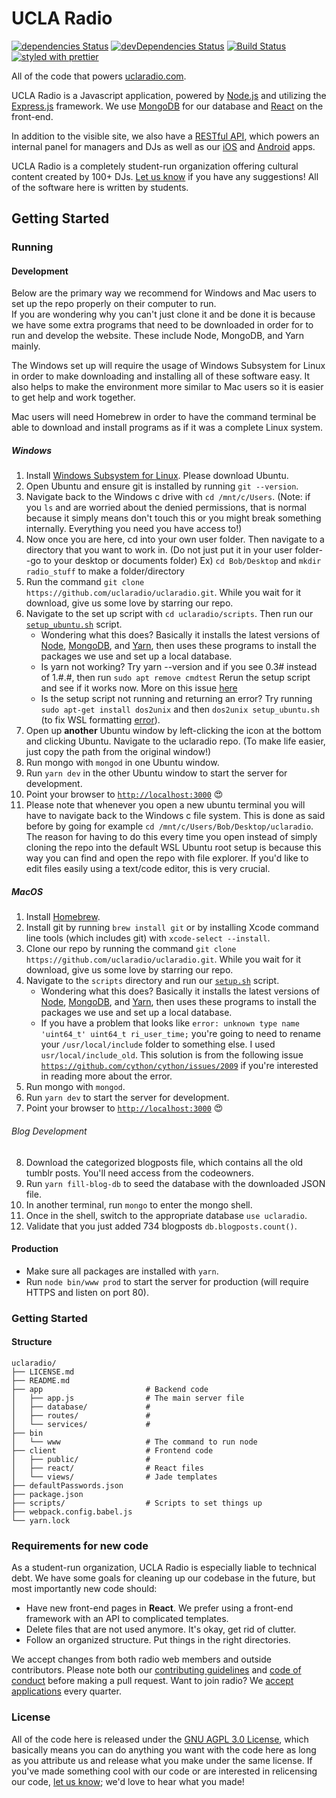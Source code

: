 # UCLA Radio

[![dependencies Status](https://david-dm.org/uclaradio/uclaradio/status.svg)](https://david-dm.org/uclaradio/uclaradio)
[![devDependencies Status](https://david-dm.org/uclaradio/uclaradio/dev-status.svg)](https://david-dm.org/uclaradio/uclaradio?type=dev)
[![Build Status](https://travis-ci.org/uclaradio/uclaradio.svg?branch=master)](https://travis-ci.org/uclaradio/uclaradio)
[![styled with prettier](https://img.shields.io/badge/styled_with-prettier-ff69b4.svg)](https://github.com/prettier/prettier)

All of the code that powers [uclaradio.com](https://uclaradio.com).

UCLA Radio is a Javascript application, powered by
[Node.js](https://nodejs.org/en/) and utilizing the
[Express.js](http://expressjs.com) framework. We use
[MongoDB](https://www.mongodb.com) for our database and
[React](https://facebook.github.io/react/) on the front-end.

In addition to the visible site, we also have a [RESTful
API](https://github.com/uclaradio/uclaradio/wiki/The-API), which powers an
internal panel for managers and DJs as well as our
[iOS](https://github.com/uclaradio/uclaradio-iOS) and
[Android](https://github.com/uclaradio/uclaradio-Android) apps.

UCLA Radio is a completely student-run organization offering cultural content
created by 100+ DJs. [Let us know](mailto:radio.web@media.ucla.edu) if you have
any suggestions! All of the software here is written by students.

## Getting Started

### Running

#### Development

Below are the primary way we recommend for Windows and Mac users to set up the repo properly on their computer to run.  
If you are wondering why you can't just clone it and be done it is because we have some extra programs that need to be
downloaded in order for to run and develop the website. These include Node, MongoDB, and Yarn mainly.

The Windows set up will require the usage of Windows Subsystem for Linux in order to make downloading and installing
all of these software easy. It also helps to make the environment more similar to Mac users so it is easier to get help
and work together.

Mac users will need Homebrew in order to have the command terminal be able to download and install programs as if it
was a complete Linux system.

##### Windows

1. Install [Windows Subsystem for Linux](https://docs.microsoft.com/en-us/windows/wsl/install-win10). Please download Ubuntu.
2. Open Ubuntu and ensure git is installed by running `git --version`.
3. Navigate back to the Windows c drive with `cd /mnt/c/Users`.
   (Note: if you `ls` and are worried about the denied permissions, that is normal because it simply means don't touch this
   or you might break something internally. Everything you need you have access to!)
4. Now once you are here, cd into your own user folder. Then navigate to a directory that you want to work in.
   (Do not just put it in your user folder--go to your desktop or documents folder)
   Ex) `cd Bob/Desktop` and `mkdir radio_stuff` to make a folder/directory
5. Run the command `git clone https://github.com/uclaradio/uclaradio.git`. While you wait for it download,
   give us some love by starring our repo.
6. Navigate to the set up script with `cd uclaradio/scripts`.
   Then run our [`setup_ubuntu.sh`](https://github.com/uclaradio/uclaradio/blob/master/scripts/setup_ubuntu.sh) script.
   - Wondering what this does? Basically it installs the latest versions of
     [Node](https://nodejs.org/en/), [MongoDB](https://www.mongodb.com), and
     [Yarn](https://yarnpkg.com), then uses these programs to install the
     packages we use and set up a local database.
   - Is yarn not working? Try yarn --version and if you see 0.3# instead of 1.#.#, then run `sudo apt remove cmdtest`
     Rerun the setup script and see if it works now. More on this issue [here](https://github.com/yarnpkg/yarn/issues/2821)
   - Is the setup script not running and returning an error? Try running `sudo apt-get install dos2unix` and then
     `dos2unix setup_ubuntu.sh` (to fix WSL formatting [error](https://askubuntu.com/questions/966488/how-do-i-fix-r-command-not-found-errors-running-bash-scripts-in-wsl)).
7. Open up **another** Ubuntu window by left-clicking the icon at the bottom and clicking Ubuntu.
   Navigate to the uclaradio repo. (To make life easier, just copy the path from the original window!)
8. Run mongo with `mongod` in one Ubuntu window.
9. Run `yarn dev` in the other Ubuntu window to start the server for development.
10. Point your browser to [`http://localhost:3000`](http://localhost:3000)
    :heart_eyes:
11. Please note that whenever you open a new ubuntu terminal you will have to navigate back to the Windows c file system.
    This is done as said before by going for example `cd /mnt/c/Users/Bob/Desktop/uclaradio`. The reason for having to do
    this every time you open instead of simply cloning the repo into the default WSL Ubuntu root setup is because this way
    you can find and open the repo with file explorer. If you'd like to edit files easily using a text/code editor, this
    is very crucial.

##### MacOS

1. Install [Homebrew](https://brew.sh).
2. Install git by running `brew install git` or by installing Xcode command line
   tools (which includes git) with `xcode-select --install`.
3. Clone our repo by running the command `git clone https://github.com/uclaradio/uclaradio.git`. While you wait for it download,
   give us some love by starring our repo.
4. Navigate to the `scripts` directory and run our
   [`setup.sh`](https://github.com/uclaradio/uclaradio/blob/master/scripts/setup.sh)
   script.
   - Wondering what this does? Basically it installs the latest versions of
     [Node](https://nodejs.org/en/), [MongoDB](https://www.mongodb.com), and
     [Yarn](https://yarnpkg.com), then uses these programs to install the
     packages we use and set up a local database.
   - If you have a problem that looks like
     `error: unknown type name 'uint64_t' uint64_t ri_user_time;`
     you're going to need to rename your `/usr/local/include` folder to something else. I used `usr/local/include_old`. This solution is from the following issue [`https://github.com/cython/cython/issues/2009`](https://github.com/cython/cython/issues/2009) if you're interested in reading more about the error.
5. Run mongo with `mongod`.
6. Run `yarn dev` to start the server for development.
7. Point your browser to [`http://localhost:3000`](http://localhost:3000)
   :heart_eyes:

###### Blog Development

8. Download the categorized blogposts file, which contains all the old tumblr posts. You'll need access from the codeowners.
9. Run `yarn fill-blog-db` to seed the database with the downloaded JSON file.
10. In another terminal, run `mongo` to enter the mongo shell.
11. Once in the shell, switch to the appropriate database `use uclaradio`.
12. Validate that you just added 734 blogposts `db.blogposts.count()`.

#### Production

- Make sure all packages are installed with `yarn`.
- Run `node bin/www prod` to start the server for production (will require HTTPS
  and listen on port 80).

### Getting Started

#### Structure

```
uclaradio/
├── LICENSE.md
├── README.md
├── app                       # Backend code
│   ├── app.js                # The main server file
│   ├── database/             #
│   ├── routes/               #
│   └── services/             #
├── bin
│   └── www                   # The command to run node
├── client                    # Frontend code
│   ├── public/               #
│   ├── react/                # React files
│   └── views/                # Jade templates
├── defaultPasswords.json
├── package.json
├── scripts/                  # Scripts to set things up
├── webpack.config.babel.js
└── yarn.lock
```

### Requirements for new code

As a student-run organization, UCLA Radio is especially liable to technical
debt. We have some goals for cleaning up our codebase in the future, but most
importantly new code should:

- Have new front-end pages in **React**. We prefer using a front-end framework
  with an API to complicated templates.
- Delete files that are not used anymore. It's okay, get rid of clutter.
- Follow an organized structure. Put things in the right directories.

We accept changes from both radio web members and outside contributors. Please
note both our [contributing guidelines](/.github/CONTRIBUTING.md) and [code of
conduct](/.github/CODE_OF_CONDUCT.md) before making a pull request. Want to join
radio? We [accept
applications](http://apply.uclastudentmedia.com/applications/ucla-radio/web-staff/)
every quarter.

### License

All of the code here is released under the [GNU AGPL 3.0 License](/LICENSE),
which basically means you can do anything you want with the code here as long as
you attribute us and release what you make under the same license. If you've
made something cool with our code or are interested in relicensing our code,
[let us know](mailto:radio.web@media.ucla.edu); we'd love to hear what you made!
